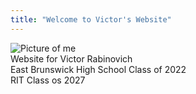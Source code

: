 ```yaml
---
title: "Welcome to Victor's Website"
---
```

![Picture of me](me.png)  
Website for Victor Rabinovich  
East Brunswick High School Class of 2022  
RIT Class os 2027  
